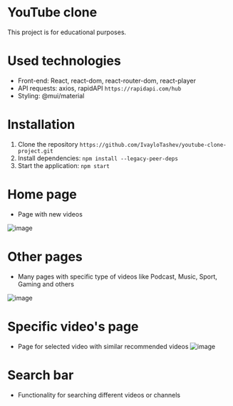 # YouTube clone
This project is for educational purposes.

# Used technologies
- Front-end: React, react-dom, react-router-dom, react-player
- API requests: axios, rapidAPI `https://rapidapi.com/hub`
- Styling: @mui/material

# Installation
1. Clone the repository `https://github.com/IvayloTashev/youtube-clone-project.git`
2. Install dependencies: `npm install --legacy-peer-deps`
3. Start the application: `npm start`

# Home page
- Page with new videos

![image](https://github.com/user-attachments/assets/2390006f-9b94-4d24-98a7-c56b3a800ad8)

# Other pages
- Many pages with specific type of videos like Podcast, Music, Sport, Gaming and others
  
![image](https://github.com/user-attachments/assets/c1d39534-cb8e-417d-90b9-fac258d2fe79)

# Specific video's page
- Page for selected video with similar recommended videos
![image](https://github.com/user-attachments/assets/f97e209d-6f90-45cf-9a87-d6302cd58315)

# Search bar
- Functionality for searching different videos or channels
